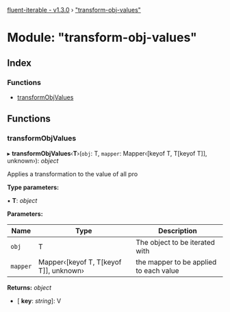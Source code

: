 [fluent-iterable - v1.3.0](../README.md) › ["transform-obj-values"](_transform_obj_values_.md)

# Module: "transform-obj-values"

## Index

### Functions

* [transformObjValues](_transform_obj_values_.md#transformobjvalues)

## Functions

###  transformObjValues

▸ **transformObjValues**‹**T**›(`obj`: T, `mapper`: Mapper‹[keyof T, T[keyof T]], unknown›): *object*

Applies a transformation to the value of all pro

**Type parameters:**

▪ **T**: *object*

**Parameters:**

Name | Type | Description |
------ | ------ | ------ |
`obj` | T | The object to be iterated with |
`mapper` | Mapper‹[keyof T, T[keyof T]], unknown› | the mapper to be applied to each value  |

**Returns:** *object*

* \[ **key**: *string*\]: V
